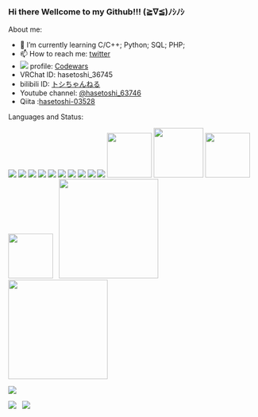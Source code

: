 ### Hi there Wellcome to my Github!!! (≧∇≦)ﾉｼﾉｼ

About me:

- 🌱 I’m currently learning C/C++; Python; SQL; PHP;
- 📫 How to reach me: [twitter](https://twitter.com/hasetoshi_05214)
- ![](https://cdn.icon-icons.com/icons2/2530/PNG/96/codewars_button_icon_151901.png) profile: [Codewars](https://www.codewars.com/users/hasetoshi-03528)
- VRChat ID: hasetoshi_36745
- bilibili ID: [トシちゃんねる](https://b23.tv/KziRMwq)
- Youtube channel: [@hasetoshi_63746](https://www.youtube.com/@hasetoshi_63746/videos)
- Qiita :[hasetoshi-03528](https://qiita.com/hasetoshi-03528)


<h align="left">Languages and Status:</h3>

![](https://cdn.icon-icons.com/icons2/2107/PNG/96/file_type_vscode_icon_130084.png)
![](https://cdn.icon-icons.com/icons2/2107/PNG/96/file_type_python_icon_130221.png)
![](https://cdn.icon-icons.com/icons2/2108/PNG/96/php_icon_130857.png)
![](https://cdn.icon-icons.com/icons2/2107/PNG/96/file_type_powershell_icon_130243.png)
![](https://cdn.icon-icons.com/icons2/2108/PNG/96/javascript_icon_130900.png)
![](https://cdn.icon-icons.com/icons2/2415/PNG/96/c_original_logo_icon_146611.png)
![](https://cdn.icon-icons.com/icons2/2107/PNG/96/file_type_cpp_icon_130670.png)
![](https://cdn.icon-icons.com/icons2/2107/PNG/96/file_type_html_icon_130541.png)
![](https://cdn.icon-icons.com/icons2/2415/PNG/96/mysql_original_wordmark_logo_icon_146417.png)
![](https://cdn.icon-icons.com/icons2/70/PNG/96/ubuntu_14143.png)
<img src="https://www.codewars.com/packs/assets/logo-square-red-big-dark-text.2e091298.png" width="90px">
<img src="https://img.icons8.com/color/2x/windows-logo.png" width="100px">
<img src="https://play-lh.googleusercontent.com/C1tISqYgtW_ejAmnGzvepbaYt7NJLagPelCZ_lzNv06RJPQgBx1_q3VX67z9wc48EgY" width="90px">
&nbsp;
<img src="https://scrapbox.io/api/pages/icons/qiitan/icon" width="90px">
&nbsp;
<img src="https://vtuber-love.com/wp-content/uploads/2018/05/header.jpg" width="200">
&nbsp;
<img src="https://www.daiho-c.co.jp/daiho-c/wp-content/uploads/2021/02/youtube%E3%82%A2%E3%82%A4%E3%82%B3%E3%83%B3.png" width="200">


![](http://github-profile-summary-cards.vercel.app/api/cards/profile-details?username=hasetoshi-03528&theme=github_dark)

![](http://github-profile-summary-cards.vercel.app/api/cards/repos-per-language?username=hasetoshi-03528&theme=github_dark)
&nbsp;
![](http://github-profile-summary-cards.vercel.app/api/cards/most-commit-language?username=hasetoshi-03528&theme=github_dark)
